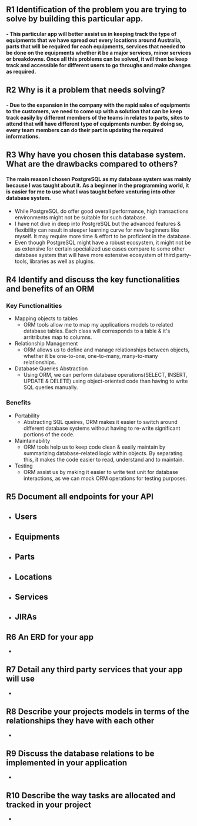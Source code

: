 ## R1 Identification of the problem you are trying to solve by building this particular app.
#### - This particular app will better assist us in keeping track the type of equipments that we have spread out every locations around Australia, parts that will be required for each equipments, services that needed to be done on the equipments whether it be a major services, minor services or breakdowns. Once all this problems can be solved, it will then be keep track and accessible for different users to go throughs and make changes as required.

## R2 Why is it a problem that needs solving?
#### - Due to the expansion in the company with the rapid sales of equipments to the customers, we need to come up with a solution that can be keep track easily by different members of the teams in relates to parts, sites to attend that will have different type of equipments number. By doing so, every team members can do their part in updating the required informations. 

## R3 Why have you chosen this database system. What are the drawbacks compared to others?
#### The main reason I chosen PostgreSQL as my database system was mainly because I was taught about it. As a beginner in the programming world, it is easier for me to use what I was taught before venturing into other database system.
 - While PostgreSQL do offer good overall performance, high transactions environments might not be suitable for such database.
 - I have not dive in deep into PostgreSQL but the advanced features & flexibility can result in steeper learning curve for new beginners like myself. It may require more time & effort to be proficient in the database.
 - Even though PostgreSQL might have a robust ecosystem, it might not be as extensive for certain specialized use cases compare to some other database system that will have more extensive ecosystem of third party-tools, libraries as well as plugins.

## R4 Identify and discuss the key functionalities and benefits of an ORM
### Key Functionalities
- Mapping objects to tables
    - ORM tools allow me to map my applications models to related database tables. Each class will corresponds to a table & it's arritributes map to columns.
- Relationship Management
    - ORM allows us to define and manage relationships between objects, whether it be one-to-one, one-to-many, many-to-many relationships.
- Database Queries Abstraction
    - Using ORM, we can perform database operations(SELECT, INSERT, UPDATE & DELETE) using object-oriented code than having to write SQL queries manually.

### Benefits
- Portability
    - Abstracting SQL queires, ORM makes it easier to switch around different database systems without having to re-write significant portions of the code.
- Maintainability
    - ORM tools help us to keep code clean & easily maintain by summarizing database-related logic within objects. By separating this, it makes the code easier to read, understand and to maintain.
- Testing
    - ORM assist us by making it easier to write test unit for database interactions, as we can mock ORM operations for testing purposes.

## R5 Document all endpoints for your API
- Users
    - 

- Equipments
    - 

- Parts
    - 

- Locations
    - 

- Services
    - 

- JIRAs
    - 
    

## R6 An ERD for your app
- 

## R7 Detail any third party services that your app will use
- 

## R8 Describe your projects models in terms of the relationships they have with each other
- 

## R9 Discuss the database relations to be implemented in your application
- 

## R10 Describe the way tasks are allocated and tracked in your project 
- 